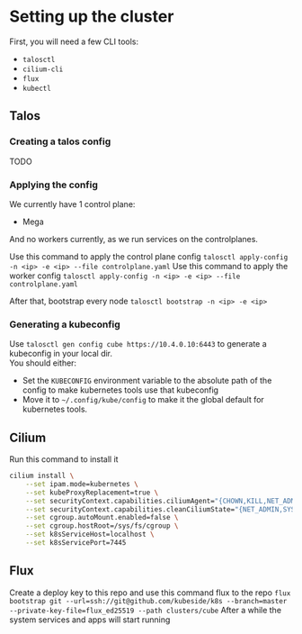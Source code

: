 # Setting up the cluster
First, you will need a few CLI tools:
- `talosctl`
- `cilium-cli`
- `flux`
- `kubectl`

## Talos
### Creating a talos config
TODO

### Applying the config
We currently have 1 control plane:
- Mega

And no workers currently, as we run services on the controlplanes.

Use this command to apply the control plane config
`talosctl apply-config -n <ip> -e <ip> --file controlplane.yaml`
Use this command to apply the worker config
`talosctl apply-config -n <ip> -e <ip> --file controlplane.yaml`

After that, bootstrap every node
`talosctl bootstrap -n <ip> -e <ip>`

### Generating a kubeconfig
Use `talosctl gen config cube https://10.4.0.10:6443` to generate a kubeconfig in your local dir.  
You should either:
- Set the `KUBECONFIG` environment variable to the absolute path of the config to make kubernetes tools use that kubeconfig
- Move it to `~/.config/kube/config` to make it the global default for kubernetes tools.

## Cilium
Run this command to install it
```sh
cilium install \
    --set ipam.mode=kubernetes \
    --set kubeProxyReplacement=true \
    --set securityContext.capabilities.ciliumAgent="{CHOWN,KILL,NET_ADMIN,NET_RAW,IPC_LOCK,SYS_ADMIN,SYS_RESOURCE,DAC_OVERRIDE,FOWNER,SETGID,SETUID}" \
    --set securityContext.capabilities.cleanCiliumState="{NET_ADMIN,SYS_ADMIN,SYS_RESOURCE}" \
    --set cgroup.autoMount.enabled=false \
    --set cgroup.hostRoot=/sys/fs/cgroup \
    --set k8sServiceHost=localhost \
    --set k8sServicePort=7445
```
## Flux
Create a deploy key to this repo and use this command flux to the repo
`flux bootstrap git --url=ssh://git@github.com/kubeside/k8s --branch=master --private-key-file=flux_ed25519 --path clusters/cube`
After a while the system services and apps will start running

